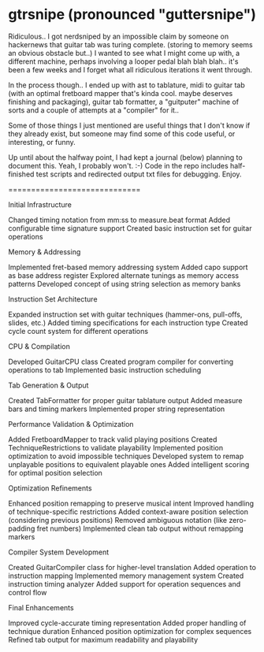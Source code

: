 # gtrsnipe (pronounced "guttersnipe")

Ridiculous.. I got nerdsniped by an impossible claim by someone on hackernews that guitar tab was turing complete. (storing to memory seems an obvious obstacle but..) 
I wanted to see what I might come up with, a different machine, perhaps involving a looper pedal blah blah blah.. it's been a few weeks and I forget what all ridiculous iterations it went through. 

In the process though.. I ended up with ast to tablature, midi to guitar tab (with an optimal fretboard mapper that's kinda cool. maybe deserves finishing and packaging), guitar tab formatter, a "guitputer" machine of sorts and a couple of attempts at a "compiler" for it.. 

Some of those things I just mentioned are useful things that I don't know if they already exist, but someone may find some of this code useful, or interesting, or funny.

Up until about the halfway point, I had kept a journal (below) planning to document this. Yeah, I probably won't. :-)
Code in the repo includes half-finished test scripts and redirected output txt files for debugging. Enjoy.

=============================

Initial Infrastructure

Changed timing notation from mm:ss to measure.beat format
Added configurable time signature support
Created basic instruction set for guitar operations

Memory & Addressing

Implemented fret-based memory addressing system
Added capo support as base address register
Explored alternate tunings as memory access patterns
Developed concept of using string selection as memory banks

Instruction Set Architecture

Expanded instruction set with guitar techniques (hammer-ons, pull-offs, slides, etc.)
Added timing specifications for each instruction type
Created cycle count system for different operations

CPU & Compilation

Developed GuitarCPU class
Created program compiler for converting operations to tab
Implemented basic instruction scheduling

Tab Generation & Output

Created TabFormatter for proper guitar tablature output
Added measure bars and timing markers
Implemented proper string representation

Performance Validation & Optimization

Added FretboardMapper to track valid playing positions
Created TechniqueRestrictions to validate playability
Implemented position optimization to avoid impossible techniques
Developed system to remap unplayable positions to equivalent playable ones
Added intelligent scoring for optimal position selection

Optimization Refinements

Enhanced position remapping to preserve musical intent
Improved handling of technique-specific restrictions
Added context-aware position selection (considering previous positions)
Removed ambiguous notation (like zero-padding fret numbers)
Implemented clean tab output without remapping markers

Compiler System Development

Created GuitarCompiler class for higher-level translation
Added operation to instruction mapping
Implemented memory management system
Created instruction timing analyzer
Added support for operation sequences and control flow

Final Enhancements

Improved cycle-accurate timing representation
Added proper handling of technique duration
Enhanced position optimization for complex sequences
Refined tab output for maximum readability and playability
